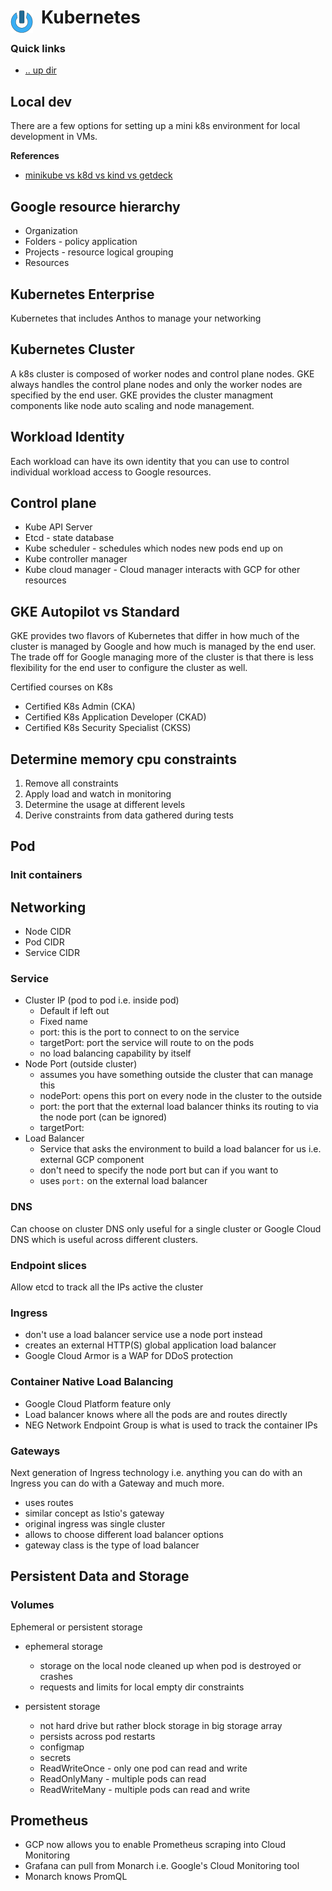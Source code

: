 # Kubernetes <img style="margin: 6px 13px 0px 0px" align="left" src="../../../data/images/logo_36x36.png" />

### Quick links
* [.. up dir](../README.md)

## Local dev
There are a few options for setting up a mini k8s environment for local development in VMs.

**References**
* [minikube vs k8d vs kind vs getdeck](https://www.blueshoe.io/blog/minikube-vs-k3d-vs-kind-vs-getdeck-beiboot/)

## Google resource hierarchy

* Organization
* Folders - policy application
* Projects - resource logical grouping
* Resources

## Kubernetes Enterprise
Kubernetes that includes Anthos to manage your networking

## Kubernetes Cluster
A k8s cluster is composed of worker nodes and control plane nodes. GKE always handles the control 
plane nodes and only the worker nodes are specified by the end user. GKE provides the cluster 
managment components like node auto scaling and node management.

## Workload Identity
Each workload can have its own identity that you can use to control individual workload access to 
Google resources.

## Control plane
* Kube API Server
* Etcd - state database
* Kube scheduler - schedules which nodes new pods end up on
* Kube controller manager
* Kube cloud manager - Cloud manager interacts with GCP for other resources

## GKE Autopilot vs Standard
GKE provides two flavors of Kubernetes that differ in how much of the cluster is managed by Google 
and how much is managed by the end user. The trade off for Google managing more of the cluster is 
that there is less flexibility for the end user to configure the cluster as well.

Certified courses on K8s
* Certified K8s Admin (CKA)
* Certified K8s Application Developer (CKAD)
* Certified K8s Security Specialist (CKSS)

## Determine memory cpu constraints
1. Remove all constraints
2. Apply load and watch in monitoring
3. Determine the usage at different levels
4. Derive constraints from data gathered during tests

## Pod
### Init containers

## Networking
* Node CIDR
* Pod CIDR
* Service CIDR

### Service
* Cluster IP (pod to pod i.e. inside pod)
  * Default if left out
  * Fixed name
  * port: this is the port to connect to on the service
  * targetPort: port the service will route to on the pods
  * no load balancing capability by itself
* Node Port (outside cluster)
  * assumes you have something outside the cluster that can manage this
  * nodePort: opens this port on every node in the cluster to the outside
  * port: the port that the external load balancer thinks its routing to via the node port (can be ignored)
  * targetPort: 
* Load Balancer 
  * Service that asks the environment to build a load balancer for us i.e. external GCP component
  * don't need to specify the node port but can if you want to
  * uses `port:` on the external load balancer

### DNS
Can choose on cluster DNS only useful for a single cluster or Google Cloud DNS which is useful across 
different clusters.

### Endpoint slices
Allow etcd to track all the IPs active the cluster

### Ingress
* don't use a load balancer service use a node port instead
* creates an external HTTP(S) global application load balancer
* Google Cloud Armor is a WAP for DDoS protection

### Container Native Load Balancing
* Google Cloud Platform feature only
* Load balancer knows where all the pods are and routes directly
* NEG Network Endpoint Group is what is used to track the container IPs

### Gateways
Next generation of Ingress technology i.e. anything you can do with an Ingress you can do with a 
Gateway and much more.

* uses routes
* similar concept as Istio's gateway
* original ingress was single cluster
* allows to choose different load balancer options
* gateway class is the type of load balancer

## Persistent Data and Storage

### Volumes
Ephemeral or persistent storage

* ephemeral storage
  * storage on the local node cleaned up when pod is destroyed or crashes
  * requests and limits for local empty dir constraints

* persistent storage
  * not hard drive but rather block storage in big storage array
  * persists across pod restarts
  * configmap
  * secrets
  * ReadWriteOnce - only one pod can read and write
  * ReadOnlyMany - multiple pods can read
  * ReadWriteMany - multiple pods can read and write

## Prometheus
* GCP now allows you to enable Prometheus scraping into Cloud Monitoring
* Grafana can pull from Monarch i.e. Google's Cloud Monitoring tool
* Monarch knows PromQL

<!-- 
vim: ts=2:sw=2:sts=2
-->
